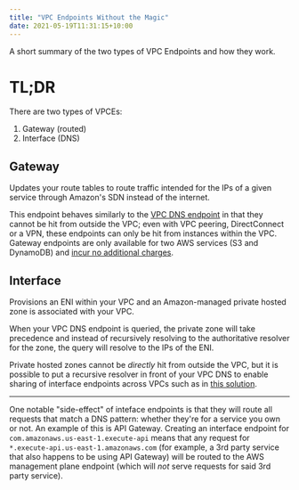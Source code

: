 ```yaml
---
title: "VPC Endpoints Without the Magic"
date: 2021-05-19T11:31:15+10:00
---
```


A short summary of the two types of VPC Endpoints and how they work.

<!--more-->

# TL;DR

There are two types of VPCEs:

  1. Gateway (routed)
  2. Interface (DNS)

## Gateway

Updates your route tables to route traffic intended for the IPs of a given service through Amazon's SDN instead of the internet.

This endpoint behaves similarly to the [VPC DNS endpoint](https://docs.aws.amazon.com/Route53/latest/DeveloperGuide/resolver.html) in that they cannot be hit from outside the VPC; even with VPC peering, DirectConnect or a VPN, these endpoints can only be hit from instances within the VPC. Gateway endpoints are only available for two AWS services (S3 and DynamoDB) and [incur no additional charges](https://docs.aws.amazon.com/vpc/latest/privatelink/vpce-gateway.html#gateway-endpoint-pricing).

## Interface

Provisions an ENI within your VPC and an Amazon-managed private hosted zone is associated with your VPC.

When your VPC DNS endpoint is queried, the private zone will take precedence and instead of recursively resolving to the authoritative resolver for the zone, the query will resolve to the IPs of the ENI.

Private hosted zones cannot be _directly_ hit from outside the VPC, but it is possible to put a recursive resolver in front of your VPC DNS to enable sharing of interface endpoints across VPCs such as in [this solution](https://docs.aws.amazon.com/whitepapers/latest/building-scalable-secure-multi-vpc-network-infrastructure/centralized-access-to-vpc-private-endpoints.html).

---

One notable "side-effect" of inteface endpoints is that they will route all requests that match a DNS pattern: whether they're for a service you own or not. An example of this is API Gateway. Creating an interface endpoint for `com.amazonaws.us-east-1.execute-api` means that any request for `*.execute-api.us-east-1.amazonaws.com` (for example, a 3rd party service that also happens to be using API Gateway) will be routed to the AWS management plane endpoint (which will _not_ serve requests for said 3rd party service).
